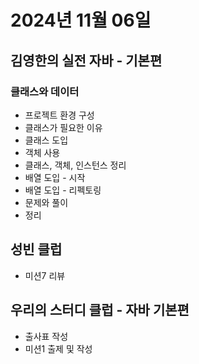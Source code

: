 # 2024년 11월 06일

## 김영한의 실전 자바 - 기본편

### 클래스와 데이터

- 프로젝트 환경 구성
- 클래스가 필요한 이유
- 클래스 도입
- 객체 사용
- 클래스, 객체, 인스턴스 정리
- 배열 도입 - 시작
- 배열 도입 - 리펙토링
- 문제와 풀이
- 정리

## 성빈 클럽

- 미션7 리뷰

## 우리의 스터디 클럽 - 자바 기본편

- 출사표 작성
- 미션1 출제 및 작성
